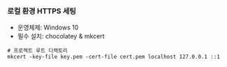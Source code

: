 ### 로컬 환경 HTTPS 세팅

- 운영체제: Windows 10
- 필수 설치: chocolatey & mkcert

```
# 프로젝트 루트 디렉토리
mkcert -key-file key.pem -cert-file cert.pem localhost 127.0.0.1 ::1
```
